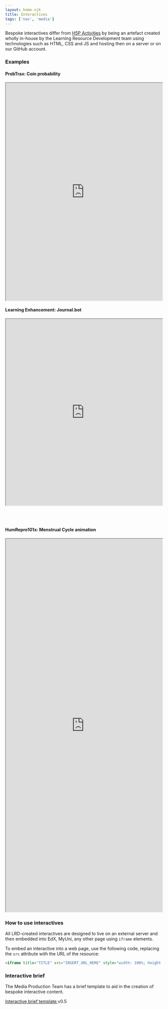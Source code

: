 ```yaml
---
layout: home.njk
title: Interactives
tags: ['nav', 'media']
---
```


<div class="adx">

Bespoke interactives differ from [H5P Activities](../h5p/) by being an artefact created wholly in-house by the Learning Resource Development team
using technologies such as HTML, CSS and JS and hosting then on a server or on our GitHub account.

<h3 class="adx-markup-block-primary">Examples</h3>

#### ProbTrax: Coin probability

<iframe title="MathTraX : Coin Flip Simulation" src="https://lti-adx.adelaide.edu.au/maths/coin-flip/index.html" style="width: 100%; height: 700px;"></iframe>

#### Learning Enhancement: Journal.bot

<iframe title="Journal Reading Resource" src="https://lti-adx.adelaide.edu.au/learn-en-in/journal/" style="width: 100%; height: 600px;"></iframe>

<br><br>

#### HumRepro101x: Menstrual Cycle animation

<iframe title="Menstrual Cycle" src="https://lti-adx.adelaide.edu.au/sex101x/infographic/" style="width: 100%; height: 1200px;"></iframe>

<h3 class="adx-markup-block-primary">How to use interactives</h3>

All LRD-created interactives are designed to live on an external server and then embedded into EdX, MyUni, any other page using `iframe` elements.

To embed an interactive into a web page, use the following code, replacing the `src` attribute with the URL of the resource:

```html
<iframe title="TITLE" src="INSERT_URL_HERE" style="width: 100%; height: HEIGHT_OF_ACTIVITY;"></iframe>
```

<h3 class="adx-markup-block-primary">Interactive brief</h3>

The Media Production Team has a brief template to aid in the creation of bespoke interactive content.

<a class="adx-button brand-midblue" href="https://universityofadelaide.box.com/shared/static/ayq3q3u1urrl6cue8erdy2ryyqzzm5nm.docx" download>Interactive brief template <i class="fad fa-file-word"></i></a> <span class="badge">v0.5</span>

</div>